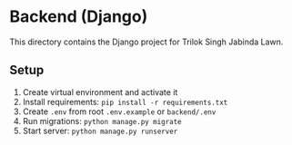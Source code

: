 # Backend (Django)

This directory contains the Django project for Trilok Singh Jabinda Lawn.

## Setup
1. Create virtual environment and activate it
2. Install requirements: `pip install -r requirements.txt`
3. Create `.env` from root `.env.example` or `backend/.env`
4. Run migrations: `python manage.py migrate`
5. Start server: `python manage.py runserver` 